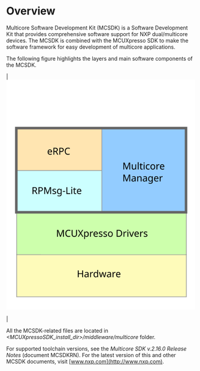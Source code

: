 # Overview

Multicore Software Development Kit \(MCSDK\) is a Software Development Kit that provides comprehensive software support for NXP dual/multicore devices. The MCSDK is combined with the MCUXpresso SDK to make the software framework for easy development of multicore applications.

The following figure highlights the layers and main software components of the MCSDK.

|![](../images/mcsdk_layers.svg "MCSDK layers")

|

All the MCSDK-related files are located in *<MCUXpressoSDK\_install\_dir\>/middleware/multicore* folder.

For supported toolchain versions, see the *Multicore SDK v.2.16.0 Release Notes* \(document MCSDKRN\). For the latest version of this and other MCSDK documents, visit [www.nxp.com](http://www.nxp.com).

